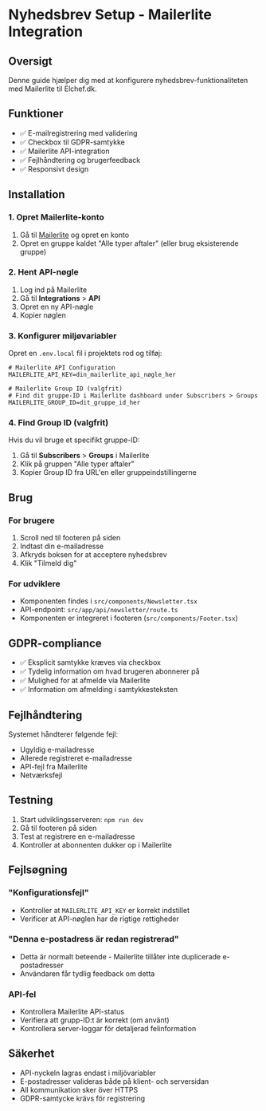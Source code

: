 # Nyhedsbrev Setup - Mailerlite Integration

## Oversigt
Denne guide hjælper dig med at konfigurere nyhedsbrev-funktionaliteten med Mailerlite til Elchef.dk.

## Funktioner
- ✅ E-mailregistrering med validering
- ✅ Checkbox til GDPR-samtykke
- ✅ Mailerlite API-integration
- ✅ Fejlhåndtering og brugerfeedback
- ✅ Responsivt design

## Installation

### 1. Opret Mailerlite-konto
1. Gå til [Mailerlite](https://www.mailerlite.com) og opret en konto
2. Opret en gruppe kaldet "Alle typer aftaler" (eller brug eksisterende gruppe)

### 2. Hent API-nøgle
1. Log ind på Mailerlite
2. Gå til **Integrations** > **API**
3. Opret en ny API-nøgle
4. Kopier nøglen

### 3. Konfigurer miljøvariabler
Opret en `.env.local` fil i projektets rod og tilføj:

```env
# Mailerlite API Configuration
MAILERLITE_API_KEY=din_mailerlite_api_nøgle_her

# Mailerlite Group ID (valgfrit)
# Find dit gruppe-ID i Mailerlite dashboard under Subscribers > Groups
MAILERLITE_GROUP_ID=dit_gruppe_id_her
```

### 4. Find Group ID (valgfrit)
Hvis du vil bruge et specifikt gruppe-ID:
1. Gå til **Subscribers** > **Groups** i Mailerlite
2. Klik på gruppen "Alle typer aftaler"
3. Kopier Group ID fra URL'en eller gruppeindstillingerne

## Brug

### For brugere
1. Scroll ned til footeren på siden
2. Indtast din e-mailadresse
3. Afkryds boksen for at acceptere nyhedsbrev
4. Klik "Tilmeld dig"

### For udviklere
- Komponenten findes i `src/components/Newsletter.tsx`
- API-endpoint: `src/app/api/newsletter/route.ts`
- Komponenten er integreret i footeren (`src/components/Footer.tsx`)

## GDPR-compliance
- ✅ Eksplicit samtykke kræves via checkbox
- ✅ Tydelig information om hvad brugeren abonnerer på
- ✅ Mulighed for at afmelde via Mailerlite
- ✅ Information om afmelding i samtykkesteksten

## Fejlhåndtering
Systemet håndterer følgende fejl:
- Ugyldig e-mailadresse
- Allerede registreret e-mailadresse
- API-fejl fra Mailerlite
- Netværksfejl

## Testning
1. Start udviklingsserveren: `npm run dev`
2. Gå til footeren på siden
3. Test at registrere en e-mailadresse
4. Kontroller at abonnenten dukker op i Mailerlite

## Fejlsøgning

### "Konfigurationsfejl"
- Kontroller at `MAILERLITE_API_KEY` er korrekt indstillet
- Verificer at API-nøglen har de rigtige rettigheder

### "Denna e-postadress är redan registrerad"
- Detta är normalt beteende - Mailerlite tillåter inte duplicerade e-postadresser
- Användaren får tydlig feedback om detta

### API-fel
- Kontrollera Mailerlite API-status
- Verifiera att grupp-ID:t är korrekt (om använt)
- Kontrollera server-loggar för detaljerad felinformation

## Säkerhet
- API-nyckeln lagras endast i miljövariabler
- E-postadresser valideras både på klient- och serversidan
- All kommunikation sker över HTTPS
- GDPR-samtycke krävs för registrering 